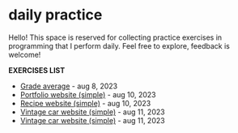 # daily practice
Hello! This space is reserved for collecting practice exercises in programming that I perform daily. Feel free to explore, feedback is welcome!

<strong>EXERCISES LIST</strong>
<ul>
<li><a href="https://github.com/felipesnt/daily/tree/main/grade-average">Grade average</a> - <time>aug 8, 2023</time></li>
<li><a href="https://github.com/felipesnt/daily/tree/main/portfolio-website">Portfolio website (simple)</a> - <time>aug 10, 2023</time></li>
<li><a href="https://github.com/felipesnt/daily/tree/main/recipe-website">Recipe website (simple)</a> - <time>aug 10, 2023</time></li>
<li><a href="https://github.com/felipesnt/daily/tree/main/vintage-car-website">Vintage car website (simple)</a> - <time>aug 11, 2023</time></li>
<li><a href="https://github.com/felipesnt/daily/tree/main/coffee-shop-website-challenge">Vintage car website (simple)</a> - <time>aug 11, 2023</time></li>
